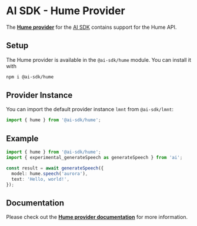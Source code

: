 # AI SDK - Hume Provider

The **[Hume provider](https://ai-sdk.dev/providers/ai-sdk-providers/hume)** for the [AI SDK](https://ai-sdk.dev/docs)
contains support for the Hume API.

## Setup

The Hume provider is available in the `@ai-sdk/hume` module. You can install it with

```bash
npm i @ai-sdk/hume
```

## Provider Instance

You can import the default provider instance `lmnt` from `@ai-sdk/lmnt`:

```ts
import { hume } from '@ai-sdk/hume';
```

## Example

```ts
import { hume } from '@ai-sdk/hume';
import { experimental_generateSpeech as generateSpeech } from 'ai';

const result = await generateSpeech({
  model: hume.speech('aurora'),
  text: 'Hello, world!',
});
```

## Documentation

Please check out the **[Hume provider documentation](https://ai-sdk.dev/providers/ai-sdk-providers/hume)** for more information.
